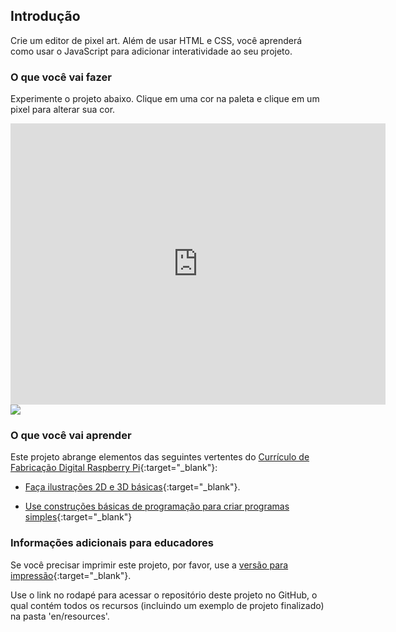 ## Introdução

Crie um editor de pixel art. Além de usar HTML e CSS, você aprenderá como usar o JavaScript para adicionar interatividade ao seu projeto.

### O que você vai fazer

Experimente o projeto abaixo. Clique em uma cor na paleta e clique em um pixel para alterar sua cor.

<div class="trinket">
  <iframe src="https://trinket.io/embed/html/0e102a306b?outputOnly=true&start=result" width="600" height="450" frameborder="0" marginwidth="0" marginheight="0" allowfullscreen>
  </iframe>
  <img src="images/pixel-art-final.png">
</div>

### O que você vai aprender

Este projeto abrange elementos das seguintes vertentes do [Currículo de Fabricação Digital Raspberry Pi](http://rpf.io/curriculum){:target="_blank"}:

+ [Faça ilustrações 2D e 3D básicas](https://www.raspberrypi.org/curriculum/design/creator){:target="_blank"}.

+ [Use construções básicas de programação para criar programas simples](https://www.raspberrypi.org/curriculum/programming/creator){:target="_blank"}

### Informações adicionais para educadores

Se você precisar imprimir este projeto, por favor, use a [versão para impressão](https://projects.raspberrypi.org/pt-BR/projects/pixel-art/print){:target="_blank"}.

Use o link no rodapé para acessar o repositório deste projeto no GitHub, o qual contém todos os recursos (incluindo um exemplo de projeto finalizado) na pasta 'en/resources'.